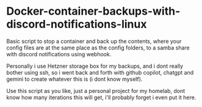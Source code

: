 # Docker-container-backups-with-discord-notifications-linux
Basic script to stop a container and back up the contents, where your config files are at the same place as the config folders, to a samba share with discord notifications using webhook. 

Personally i use Hetzner storage box for my backups, and i dont really bother using ssh, so i went back and forth with github copilot, chatgpt and gemini to create whatever this is (i dont know myself). 

Use this script as you like, just a personal project for my homelab, dont know how many iterations this will get, i'll probably forget i even put it here.
